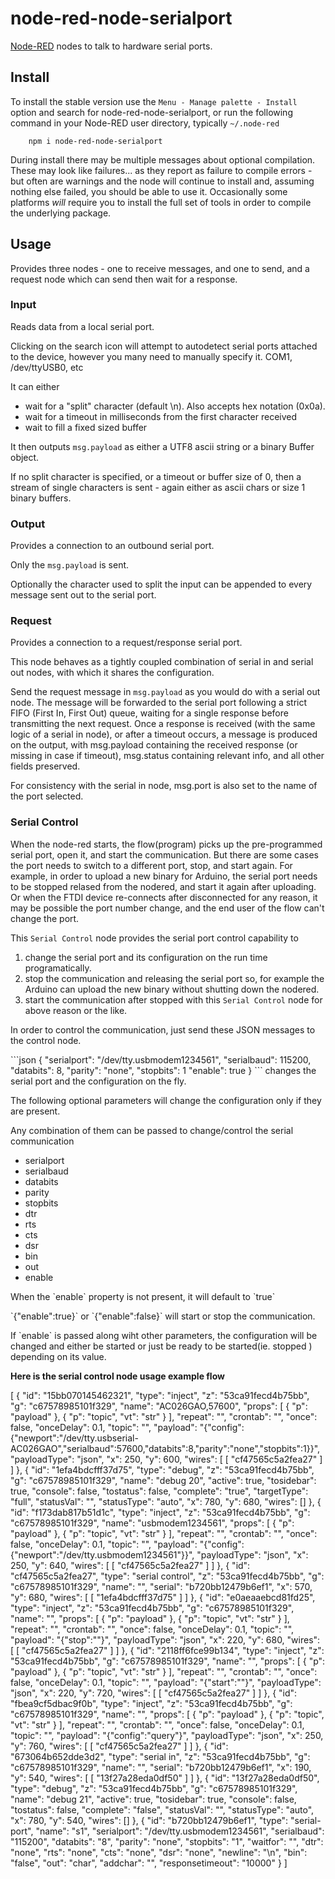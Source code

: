 node-red-node-serialport
========================

<a href="http://nodered.org" target="noderedinfo">Node-RED</a> nodes to talk to
hardware serial ports.

## Install

To install the stable version use the `Menu - Manage palette - Install` option and search for node-red-node-serialport, or run the following command in your Node-RED user directory, typically `~/.node-red`

        npm i node-red-node-serialport

During install there may be multiple messages about optional compilation.
These may look like failures... as they report as failure to compile errors -
but often are warnings and the node will continue to install and, assuming nothing else
failed, you should be able to use it. Occasionally some platforms *will* require
you to install the full set of tools in order to compile the underlying package.

## Usage

Provides three nodes - one to receive messages, and one to send, and a request node which can send then wait for a response.

### Input

Reads data from a local serial port.

Clicking on the search icon will attempt to autodetect serial ports attached to
the device, however you many need to manually specify it. COM1, /dev/ttyUSB0, etc

It can either

 - wait for a "split" character (default \n). Also accepts hex notation (0x0a).
 - wait for a timeout in milliseconds from the first character received
 - wait to fill a fixed sized buffer

It then outputs `msg.payload` as either a UTF8 ascii string or a binary Buffer object.

If no split character is specified, or a timeout or buffer size of 0, then a stream
of single characters is sent - again either as ascii chars or size 1 binary buffers.

### Output

Provides a connection to an outbound serial port.

Only the `msg.payload` is sent.

Optionally the character used to split the input can be appended to every message sent out to the serial port.

### Request

Provides a connection to a request/response serial port.

This node behaves as a tightly coupled combination of serial in and serial out nodes, with which it shares the configuration.

Send the request message in `msg.payload` as you would do with a serial out node. The message will be forwarded to the serial port following a strict FIFO (First In, First Out) queue, waiting for a single response before transmitting the next request. Once a response is received (with the same logic of a serial in node), or after a timeout occurs, a message is produced on the output, with msg.payload containing the received response (or missing in case if timeout), msg.status containing relevant info, and all other fields preserved.

For consistency with the serial in node, msg.port is also set to the name of the port selected.

### Serial Control
When the node-red starts, the flow(program) picks up the pre-programmed serial port, open it, and start the communication. But there are some cases the port needs to switch to a different port, stop, and start again. For example, in order to upload a new binary for Arduino, the serial port needs to be stopped relased from the nodered, and start it again after uploading. Or when the FTDI device re-connects after disconnected for any reason, it may be possible the port number change, and the end user of the flow can't change the port.


This `Serial Control` node provides the serial port control capability to 
1. change the serial port and its configuration on the run time programatically.
2. stop the communication and releasing the serial port so, for example the Arduino can upload the new binary without shutting down the nodered.
3. start the communication after stopped with this `Serial Control` node for above reason or the like.

<p>In order to control the communication, just send these JSON messages to the control node.</p>
```json
    {
        "serialport": "/dev/tty.usbmodem1234561",
        "serialbaud": 115200,
        "databits": 8,
        "parity": "none",
        "stopbits": 1
        "enable": true
    } 
```
changes the serial port and the configuration on the fly.  
<p>The following optional parameters will change the configuration only if they are present.</p>
<p>Any combination of them can be passed to change/control the serial communication</p> 
<ul>
    <li> serialport </li>
    <li> serialbaud </li>
    <li> databits </li>
    <li> parity </li>
    <li> stopbits </li>
    <li> dtr </li>
    <li> rts </li>
    <li> cts </li>
    <li> dsr </li>
    <li> bin </li>
    <li> out </li>
    <li> enable </li>
</ul>
<p>When the `enable` property is not present, it will default to `true`</p>
<p>
`{"enable":true}` or `{"enable":false}` will start or stop the communication.</p>
<p> If `enable` is passed along wiht other parameters, the configuration will be changed and either be started or just be ready to be started(ie. stopped ) depending on its value.  </p>

**Here is the serial control node usage example flow**

[
    {
        "id": "15bb070145462321",
        "type": "inject",
        "z": "53ca91fecd4b75bb",
        "g": "c67578985101f329",
        "name": "AC026GAO,57600",
        "props": [
            {
                "p": "payload"
            },
            {
                "p": "topic",
                "vt": "str"
            }
        ],
        "repeat": "",
        "crontab": "",
        "once": false,
        "onceDelay": 0.1,
        "topic": "",
        "payload": "{\"config\":{\"newport\":\"/dev/tty.usbserial-AC026GAO\",\"serialbaud\":57600,\"databits\":8,\"parity\":\"none\",\"stopbits\":1}}",
        "payloadType": "json",
        "x": 250,
        "y": 600,
        "wires": [
            [
                "cf47565c5a2fea27"
            ]
        ]
    },
    {
        "id": "1efa4bdcfff37d75",
        "type": "debug",
        "z": "53ca91fecd4b75bb",
        "g": "c67578985101f329",
        "name": "debug 20",
        "active": true,
        "tosidebar": true,
        "console": false,
        "tostatus": false,
        "complete": "true",
        "targetType": "full",
        "statusVal": "",
        "statusType": "auto",
        "x": 780,
        "y": 680,
        "wires": []
    },
    {
        "id": "f173dab817b51d1c",
        "type": "inject",
        "z": "53ca91fecd4b75bb",
        "g": "c67578985101f329",
        "name": "usbmodem1234561",
        "props": [
            {
                "p": "payload"
            },
            {
                "p": "topic",
                "vt": "str"
            }
        ],
        "repeat": "",
        "crontab": "",
        "once": false,
        "onceDelay": 0.1,
        "topic": "",
        "payload": "{\"config\":{\"newport\":\"/dev/tty.usbmodem1234561\"}}",
        "payloadType": "json",
        "x": 250,
        "y": 640,
        "wires": [
            [
                "cf47565c5a2fea27"
            ]
        ]
    },
    {
        "id": "cf47565c5a2fea27",
        "type": "serial control",
        "z": "53ca91fecd4b75bb",
        "g": "c67578985101f329",
        "name": "",
        "serial": "b720bb12479b6ef1",
        "x": 570,
        "y": 680,
        "wires": [
            [
                "1efa4bdcfff37d75"
            ]
        ]
    },
    {
        "id": "e0aeaaebcd81fd25",
        "type": "inject",
        "z": "53ca91fecd4b75bb",
        "g": "c67578985101f329",
        "name": "",
        "props": [
            {
                "p": "payload"
            },
            {
                "p": "topic",
                "vt": "str"
            }
        ],
        "repeat": "",
        "crontab": "",
        "once": false,
        "onceDelay": 0.1,
        "topic": "",
        "payload": "{\"stop\":\"\"}",
        "payloadType": "json",
        "x": 220,
        "y": 680,
        "wires": [
            [
                "cf47565c5a2fea27"
            ]
        ]
    },
    {
        "id": "2118ff6fce99b134",
        "type": "inject",
        "z": "53ca91fecd4b75bb",
        "g": "c67578985101f329",
        "name": "",
        "props": [
            {
                "p": "payload"
            },
            {
                "p": "topic",
                "vt": "str"
            }
        ],
        "repeat": "",
        "crontab": "",
        "once": false,
        "onceDelay": 0.1,
        "topic": "",
        "payload": "{\"start\":\"\"}",
        "payloadType": "json",
        "x": 220,
        "y": 720,
        "wires": [
            [
                "cf47565c5a2fea27"
            ]
        ]
    },
    {
        "id": "fbea9cf5dbac9f0b",
        "type": "inject",
        "z": "53ca91fecd4b75bb",
        "g": "c67578985101f329",
        "name": "",
        "props": [
            {
                "p": "payload"
            },
            {
                "p": "topic",
                "vt": "str"
            }
        ],
        "repeat": "",
        "crontab": "",
        "once": false,
        "onceDelay": 0.1,
        "topic": "",
        "payload": "{\"config\":\"query\"}",
        "payloadType": "json",
        "x": 250,
        "y": 760,
        "wires": [
            [
                "cf47565c5a2fea27"
            ]
        ]
    },
    {
        "id": "673064b652dde3d2",
        "type": "serial in",
        "z": "53ca91fecd4b75bb",
        "g": "c67578985101f329",
        "name": "",
        "serial": "b720bb12479b6ef1",
        "x": 190,
        "y": 540,
        "wires": [
            [
                "13f27a28eda0df50"
            ]
        ]
    },
    {
        "id": "13f27a28eda0df50",
        "type": "debug",
        "z": "53ca91fecd4b75bb",
        "g": "c67578985101f329",
        "name": "debug 21",
        "active": true,
        "tosidebar": true,
        "console": false,
        "tostatus": false,
        "complete": "false",
        "statusVal": "",
        "statusType": "auto",
        "x": 780,
        "y": 540,
        "wires": []
    },
    {
        "id": "b720bb12479b6ef1",
        "type": "serial-port",
        "name": "s1",
        "serialport": "/dev/tty.usbmodem1234561",
        "serialbaud": "115200",
        "databits": "8",
        "parity": "none",
        "stopbits": "1",
        "waitfor": "",
        "dtr": "none",
        "rts": "none",
        "cts": "none",
        "dsr": "none",
        "newline": "\\n",
        "bin": "false",
        "out": "char",
        "addchar": "",
        "responsetimeout": "10000"
    }
]

